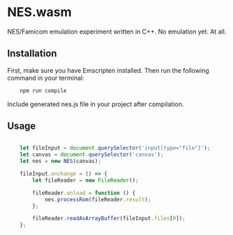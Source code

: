 # NES.wasm

NES/Famicom emulation experiment written in C++. No emulation yet. At all.

## Installation

First, make sure you have Emscripten installed. Then run the following command in your terminal:

```sh
    npm run compile
```

Include generated nes.js file in your project after compilation.

## Usage

```js

    let fileInput = document.querySelector('input[type="file"]');
    let canvas = document.querySelector('canvas');
    let nes = new NES(canvas);

    fileInput.onchange = () => {
        let fileReader = new FileReader();

        fileReader.onload = function () {
            nes.processRom(fileReader.result);
        };

        fileReader.readAsArrayBuffer(fileInput.files[0]);
    };

```

